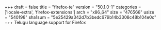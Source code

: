 +++
draft = false
title = "firefox-te"
version = "50.1.0-1"
categories = ['locale-extra', 'firefox-extensions']
arch = "x86_64"
size = "476568"
usize = "540198"
sha1sum = "5e25429a342d7b3bedc679b14b3308c48b104e0c"
+++
Telugu language support for Firefox